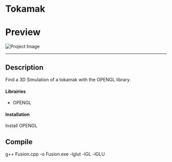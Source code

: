 # Tokamak
# Preview

![Project Image](https://github.com/othmanemouzhi/Tokamak/image.png)

---

## Description
Find a 3D Simulation of a tokamak with the OPENGL library.
#### Librairies

- OPENGL 

#### Installation

Install OPENGL

## Compile

g++ Fusion.cpp -o Fusion.exe -lglut -lGL -lGLU 
